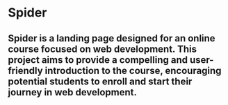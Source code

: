 # Spider
## Spider is a landing page designed for an online course focused on web development. This project aims to provide a compelling and user-friendly introduction to the course, encouraging potential students to enroll and start their journey in web development.
